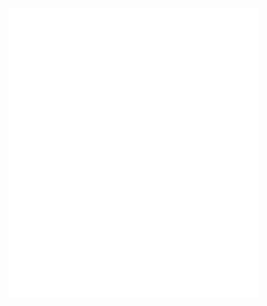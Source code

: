 <img alt="" width="400" src="https://github.com/Studio-23-xyz/.github/blob/main/metrics.svg" alt=""></img>

